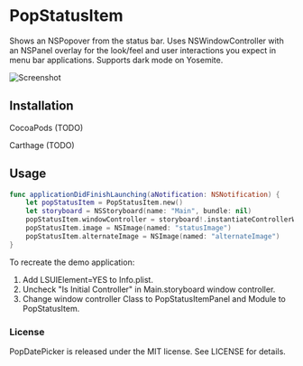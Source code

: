 # PopStatusItem
Shows an NSPopover from the status bar. Uses NSWindowController with an NSPanel overlay for the look/feel and user interactions you expect in menu bar applications. Supports dark mode on Yosemite.

![Screenshot](https://db.tt/3onYeACR)

## Installation
CocoaPods (TODO)

Carthage (TODO)

## Usage
```swift
func applicationDidFinishLaunching(aNotification: NSNotification) {
    let popStatusItem = PopStatusItem.new()
    let storyboard = NSStoryboard(name: "Main", bundle: nil)
    popStatusItem.windowController = storyboard!.instantiateControllerWithIdentifier("PopStatusItem") as? NSWindowController
    popStatusItem.image = NSImage(named: "statusImage")
    popStatusItem.alternateImage = NSImage(named: "alternateImage")
}
```

To recreate the demo application:

1. Add LSUIElement=YES to Info.plist.
2. Uncheck "Is Initial Controller" in Main.storyboard window controller.
3. Change window controller Class to PopStatusItemPanel and Module to PopStatusItem.

### License
PopDatePicker is released under the MIT license. See LICENSE for details.
